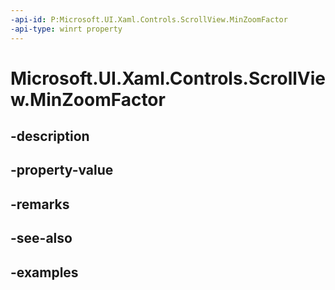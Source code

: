 ```yaml
---
-api-id: P:Microsoft.UI.Xaml.Controls.ScrollView.MinZoomFactor
-api-type: winrt property
---
```


# Microsoft.UI.Xaml.Controls.ScrollView.MinZoomFactor

<!--
public double MinZoomFactor { get; set; }
-->


## -description

## -property-value

## -remarks

## -see-also

## -examples


